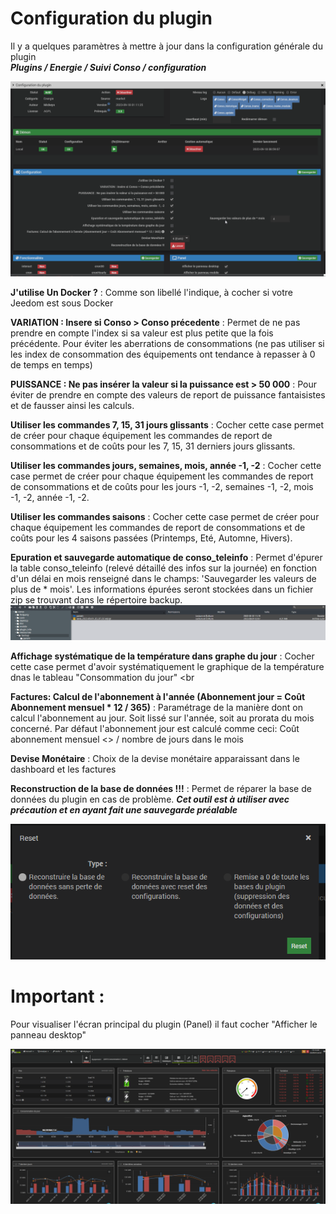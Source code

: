 # Configuration du plugin

Il y a quelques paramètres à mettre à jour dans la configuration générale du plugin<br>
_**Plugins / Energie / Suivi Conso / configuration**_ <br>

![configurationplugin](../images/configurationplugin.png)



**J'utilise Un Docker ?** : Comme son libellé l'indique, à cocher si votre Jeedom est sous Docker <br>

**VARIATION : Insere si Conso > Conso précedente** : Permet de ne pas prendre en compte l'index si sa valeur est plus petite que la fois précédente. Pour éviter les aberrations de consommations (ne pas utiliser si les index de consommation des équipements ont tendance à repasser à 0 de temps en temps)<br>

**PUISSANCE : Ne pas insérer la valeur si la puissance est > 50 000** : Pour éviter de prendre en compte des valeurs de report de puissance fantaisistes et de fausser ainsi les calculs. <br>

**Utiliser les commandes 7, 15, 31 jours glissants** : Cocher cette case permet de créer pour chaque équipement les commandes de report de consommations et de coûts pour les 7, 15, 31 derniers jours glissants. <br>

**Utiliser les commandes jours, semaines, mois, année -1, -2** : Cocher cette case permet de créer pour chaque équipement les commandes de report de consommations et de coûts pour les jours -1, -2, semaines -1, -2, mois -1, -2, année -1, -2. <br>

**Utiliser les commandes saisons** : Cocher cette case permet de créer pour chaque équipement les commandes de report de consommations et de coûts pour les 4 saisons passées (Printemps, Eté, Automne, Hivers). <br>

**Epuration et sauvegarde automatique de conso_teleinfo** : Permet d'épurer la table conso_teleinfo (relevé détaillé des infos sur la journée) en fonction d'un délai en mois renseigné dans le champs: 'Sauvegarder les valeurs de plus de * mois'. Les informations épurées seront stockées dans un fichier zip se trouvant dans le répertoire backup.
![emplacement_sauv](../images/emplacement_sauv.png)

**Affichage systématique de la température dans graphe du jour** : Cocher cette case permet d'avoir systématiquement le graphique de la température dnas le tableau "Consommation du jour" <br

**Factures: Calcul de l'abonnement à l'année (Abonnement jour = Coût Abonnement mensuel * 12 / 365)** : Paramétrage de la manière dont on calcul l'abonnement au jour. Soit lissé sur l'année, soit au prorata du mois concerné. Par défaut l'abonnement jour est calculé comme ceci: Coût abonnement mensuel <> / nombre de jours dans le mois<br>

**Devise Monétaire** : Choix de la devise monétaire apparaissant dans le dashboard et les factures<br>

**Reconstruction de la base de données !!!** : Permet de réparer la base de données du plugin en cas de problème. _**Cet outil est à utiliser avec précaution et en ayant fait une sauvegarde préalable**_ <br>

![reconstructionbase](../images/reconstructionbase.png)

# Important :
Pour visualiser l'écran principal du plugin (Panel) il faut cocher "Afficher le panneau desktop"

![conso_screenshot2](../images/conso_screenshot2.png)
